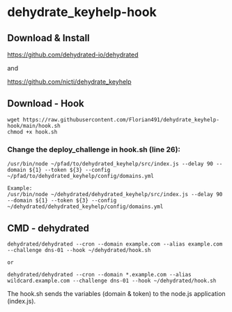 # dehydrate_keyhelp-hook

## Download & Install

https://github.com/dehydrated-io/dehydrated

and

https://github.com/nicti/dehydrate_keyhelp

## Download - Hook

```
wget https://raw.githubusercontent.com/Florian491/dehydrate_keyhelp-hook/main/hook.sh
chmod +x hook.sh
```

### Change the deploy_challenge in hook.sh (line 26):

```
/usr/bin/node ~/pfad/to/dehydrated_keyhelp/src/index.js --delay 90 --domain ${1} --token ${3} --config ~/pfad/to/dehydrated_keyhelp/config/domains.yml

Example:
/usr/bin/node ~/dehydrated/dehydrated_keyhelp/src/index.js --delay 90 --domain ${1} --token ${3} --config ~/dehydrated/dehydrated_keyhelp/config/domains.yml
```

## CMD - dehydrated

```
dehydrated/dehydrated --cron --domain example.com --alias example.com --challenge dns-01 --hook ~/dehydrated/hook.sh

or

dehydrated/dehydrated --cron --domain *.example.com --alias wildcard.example.com --challenge dns-01 --hook ~/dehydrated/hook.sh
```

The hook.sh sends the variables (domain & token) to the node.js application (index.js).
